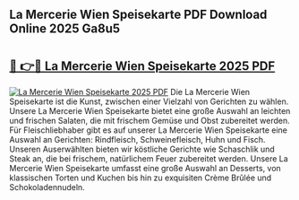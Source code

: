 ## La Mercerie Wien Speisekarte PDF Download Online 2025 Ga8u5

# <h2><a href="http://gccuy11.nevu.top/?p=La+Mercerie+Wien+Speisekarte">🔗 👉🔴 La Mercerie Wien Speisekarte 2025 PDF</a></h2>

[![La Mercerie Wien Speisekarte 2025 PDF](https://i.imgur.com/dBaPXMq.png)](http://gccuy11.nevu.top/?p=La+Mercerie+Wien+Speisekarte)
Die La Mercerie Wien Speisekarte ist die Kunst, zwischen einer Vielzahl von Gerichten zu wählen. Unsere La Mercerie Wien Speisekarte bietet eine große Auswahl an leichten und frischen Salaten, die mit frischem Gemüse und Obst zubereitet werden. Für Fleischliebhaber gibt es auf unserer La Mercerie Wien Speisekarte eine Auswahl an Gerichten: Rindfleisch, Schweinefleisch, Huhn und Fisch. Unseren Auserwählten bieten wir köstliche Gerichte wie Schaschlik und Steak an, die bei frischem, natürlichem Feuer zubereitet werden. Unsere La Mercerie Wien Speisekarte umfasst eine große Auswahl an Desserts, von klassischen Torten und Kuchen bis hin zu exquisiten Crème Brûlée und Schokoladennudeln.
